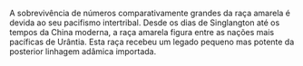 ﻿A sobrevivência de números comparativamente grandes da raça amarela é devida ao seu pacifismo intertribal. Desde os dias de Singlangton até os tempos da China moderna, a raça amarela figura entre as nações mais pacíficas de Urântia. Esta raça recebeu um legado pequeno mas potente da posterior linhagem adâmica importada.